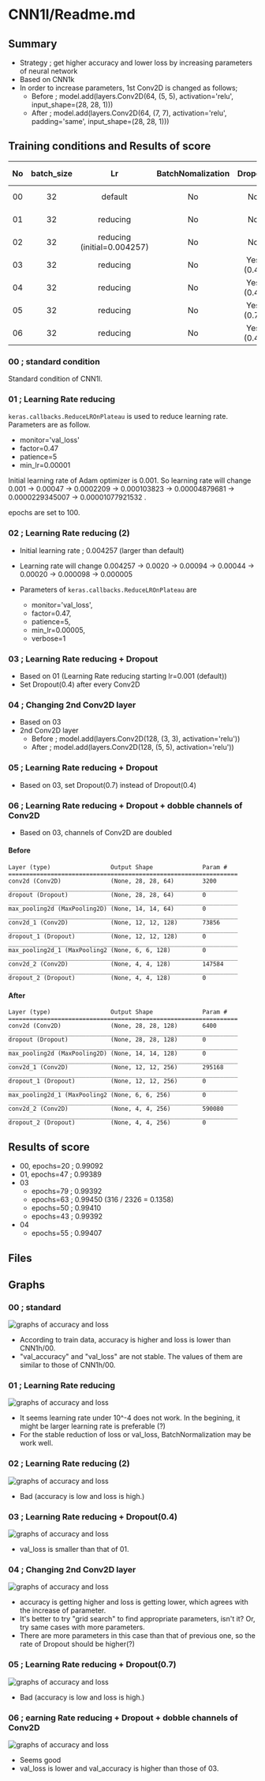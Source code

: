 # CNN1l/Readme.md

## Summary
- Strategy ; get higher accuracy and lower loss by increasing parameters of neural network
- Based on CNN1k
- In order to increase parameters, 1st Conv2D is changed as follows;
  - Before ; model.add(layers.Conv2D(64, (5, 5), activation='relu', input_shape=(28, 28, 1)))
  - After ; model.add(layers.Conv2D(64, (7, 7), activation='relu', padding='same', input_shape=(28, 28, 1)))

## Training conditions and Results of score

| No | batch_size | Lr | BatchNomalization | Dropout | Min of val_loss | Max of val_accuracy | Score |
| :-: | :-:        |:-: | :-:               | :-: | :-: | :-: |:-:|
| 00  | 32 | default  | No | No | 0.03399 (epochs=20) | 0.99298 (epochs=34) | 0.99092 (epochs=20)|
| 01  | 32 | reducing  | No | No | 0.02485 (epochs=47) | 0.99417 (epochs=47) | 0.99389 (epochs=47)|
| 02  | 32 | reducing (initial=0.004257)| No | No | 0.04623 (epochs=68) | 0.98798 (epochs=68) | |
| 03  | 32 | reducing | No | Yes (0.4) | 0.02212 (epochs=79)| 0.99476 (epochs=75) | ***0.99450*** (epochs=63)|
| 04  | 32 | reducing | No | Yes (0.4) | 0.02218 (epochs=55)| 0.99452 (epochs=73) | 0.99407 (epochs=55)|
| 05  | 32 | reducing | No | Yes (0.7) | 0.10244 (epochs=62)| 0.99167 (epochs=33) | |
| 06  | 32 | reducing | No | Yes (0.4) | 0.02138 (epochs=65)| 0.99512 (epochs=68) | |


### 00 ; standard condition
Standard condition of CNN1l.

### 01 ; Learning Rate reducing
```keras.callbacks.ReduceLROnPlateau``` is used to reduce learning rate. Parameters are as follow.

- monitor='val_loss'
- factor=0.47
- patience=5
- min_lr=0.00001

Initial learning rate of Adam optimizer is 0.001. So learning rate will change 0.001 -> 0.00047 -> 0.0002209 -> 0.000103823 -> 0.00004879681 -> 0.0000229345007 -> 0.00001077921532 .

epochs are set to 100.

### 02 ; Learning Rate reducing (2)
- Initial learning rate ; 0.004257 (larger than default)
- Learning rate will change 0.004257 -> 0.0020 -> 0.00094 -> 0.00044 -> 0.00020 -> 0.000098 -> 0.000005

- Parameters of ```keras.callbacks.ReduceLROnPlateau``` are
  - monitor='val_loss',
  - factor=0.47,
  - patience=5,
  - min_lr=0.00005,
  - verbose=1

### 03 ; Learning Rate reducing + Dropout
- Based on 01 (Learning Rate reducing starting lr=0.001 (default))
- Set Dropout(0.4) after every Conv2D

### 04 ; Changing 2nd Conv2D layer
- Based on 03
- 2nd Conv2D layer
  - Before ; model.add(layers.Conv2D(128, (3, 3), activation='relu'))
  - After  ; model.add(layers.Conv2D(128, (5, 5), activation='relu'))

### 05 ; Learning Rate reducing + Dropout
- Based on 03, set Dropout(0.7) instead of Dropout(0.4)

### 06 ; Learning Rate reducing + Dropout + dobble channels of Conv2D
- Based on 03, channels of Conv2D are doubled
#### Before
```
Layer (type)                 Output Shape              Param #   
=================================================================
conv2d (Conv2D)              (None, 28, 28, 64)        3200      
_________________________________________________________________
dropout (Dropout)            (None, 28, 28, 64)        0         
_________________________________________________________________
max_pooling2d (MaxPooling2D) (None, 14, 14, 64)        0         
_________________________________________________________________
conv2d_1 (Conv2D)            (None, 12, 12, 128)       73856     
_________________________________________________________________
dropout_1 (Dropout)          (None, 12, 12, 128)       0         
_________________________________________________________________
max_pooling2d_1 (MaxPooling2 (None, 6, 6, 128)         0         
_________________________________________________________________
conv2d_2 (Conv2D)            (None, 4, 4, 128)         147584    
_________________________________________________________________
dropout_2 (Dropout)          (None, 4, 4, 128)         0         
```
#### After
```
Layer (type)                 Output Shape              Param #   
=================================================================
conv2d (Conv2D)              (None, 28, 28, 128)       6400      
_________________________________________________________________
dropout (Dropout)            (None, 28, 28, 128)       0         
_________________________________________________________________
max_pooling2d (MaxPooling2D) (None, 14, 14, 128)       0         
_________________________________________________________________
conv2d_1 (Conv2D)            (None, 12, 12, 256)       295168    
_________________________________________________________________
dropout_1 (Dropout)          (None, 12, 12, 256)       0         
_________________________________________________________________
max_pooling2d_1 (MaxPooling2 (None, 6, 6, 256)         0         
_________________________________________________________________
conv2d_2 (Conv2D)            (None, 4, 4, 256)         590080    
_________________________________________________________________
dropout_2 (Dropout)          (None, 4, 4, 256)         0         
```

## Results of score
- 00, epochs=20 ; 0.99092
- 01, epochs=47 ; 0.99389
- 03
  - epochs=79 ; 0.99392
  - epochs=63 ; 0.99450 (316 / 2326 = 0.1358)
  - epochs=50 ; 0.99410
  - epochs=43 ; 0.99392
- 04
  - epochs=55 ; 0.99407

## Files

## Graphs
### 00 ; standard
![graphs of accuracy and loss](./00/CNN1l_00.svg)
- According to train data, accuracy is higher and loss is lower than CNN1h/00.
- "val_accuracy" and "val_loss" are not stable. The values of them are similar to those of CNN1h/00.

### 01 ; Learning Rate reducing
![graphs of accuracy and loss](./01/CNN1l_01.svg)
- It seems learning rate under 10^-4 does not work. In the begining, it might be larger learning rate is preferable (?)
- For the stable reduction of loss or val_loss, BatchNormalization may be work well.

### 02 ; Learning Rate reducing (2)
![graphs of accuracy and loss](./02/CNN1l_02.svg)
- Bad (accuracy is low and loss is high.)

### 03 ; Learning Rate reducing + Dropout(0.4)
![graphs of accuracy and loss](./03/CNN1l_03.svg)
- val_loss is smaller than that of 01.

### 04 ; Changing 2nd Conv2D layer
![graphs of accuracy and loss](./04/CNN1l_04.svg)
- accuracy is getting higher and loss is getting lower, which agrees with the increase of parameter.
- It's better to try "grid search" to find appropriate parameters, isn't it? Or, try same cases with more parameters.
- There are more parameters in this case than that of previous one, so the rate of Dropout should be higher(?)

### 05 ; Learning Rate reducing + Dropout(0.7)
![graphs of accuracy and loss](./05/CNN1l_05.svg)

- Bad (accuracy is low and loss is high.)

### 06 ; earning Rate reducing + Dropout + dobble channels of Conv2D
![graphs of accuracy and loss](./06/CNN1l_06.svg)
- Seems good
- val_loss is lower and val_accuracy is higher than those of 03.
